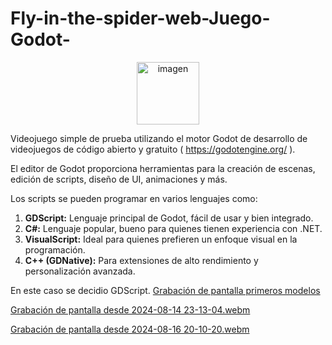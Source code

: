 # Fly-in-the-spider-web-Juego-Godot-

<p align="center">
  <img src="https://github.com/user-attachments/assets/699f82e9-3a41-4dbf-bdc0-f78413b78eb9" alt="imagen" width="100"/>
</p>

 Videojuego simple de prueba utilizando el motor Godot de desarrollo de videojuegos de código abierto y gratuito ( https://godotengine.org/ ).
 
 El editor de Godot proporciona herramientas para la creación de escenas, edición de scripts, diseño de UI, animaciones y más.
 
 Los scripts se pueden programar en varios lenguajes como: 
 
 <ol>
  <li>
    <strong>GDScript:</strong> Lenguaje principal de Godot, fácil de usar y bien integrado.
  </li>
  <li>
    <strong>C#:</strong> Lenguaje popular, bueno para quienes tienen experiencia con .NET.
  </li>
  <li>
    <strong>VisualScript:</strong> Ideal para quienes prefieren un enfoque visual en la programación.
  </li>
  <li>
    <strong>C++ (GDNative):</strong> Para extensiones de alto rendimiento y personalización avanzada.
  </li>
</ol>


En este caso se decidio GDScript.
[Grabación de pantalla primeros modelos](https://github.com/user-attachments/assets/1719485c-1b15-4a38-bd3c-e42635c68205)

[Grabación de pantalla desde 2024-08-14 23-13-04.webm](https://github.com/user-attachments/assets/dc6dc97a-7225-4eb8-bf14-14cd1aa14171)

[Grabación de pantalla desde 2024-08-16 20-10-20.webm](https://github.com/user-attachments/assets/13f9c846-fa58-4756-965c-7b8b71ad68c7)
